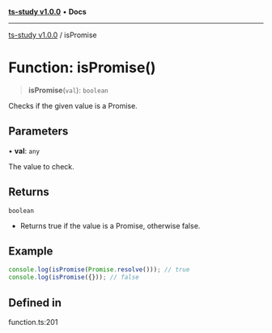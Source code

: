 [**ts-study v1.0.0**](../README.md) • **Docs**

***

[ts-study v1.0.0](../README.md) / isPromise

# Function: isPromise()

> **isPromise**(`val`): `boolean`

Checks if the given value is a Promise.

## Parameters

• **val**: `any`

The value to check.

## Returns

`boolean`

- Returns true if the value is a Promise, otherwise false.

## Example

```ts
console.log(isPromise(Promise.resolve())); // true
console.log(isPromise({})); // false
```

## Defined in

function.ts:201
